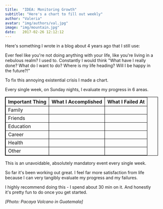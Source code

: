 ```yaml
---
title:  "IDEA: Monitoring Growth"
subtitle: "Here's a chart to fill out weekly"
author: "Valeria"
avatar: "img/authors/val.jpg"
image: "img/mountain.jpg"
date:   2017-02-26 12:12:12
---
```


Here's something I wrote in a blog about 4 years ago that I still use:

Ever feel like you're not doing anything with your life, like you're living in a nebulous realm?
I used to. Constantly I would think "What have I really done? What do I want to do? Where is my life heading? Will I be happy in the future?!" 

To fix this annoying existential crisis I made a chart.

Every single week, on Sunday nights, I evaluate my progress in 6 areas. 

<html>
<head>
<style>
table, th, td {
    border: 1px solid black;
}
</style>
</head>
<body>

<table style="width:100%">
  <tr>
    <th>Important Thing</th>
    <th>What I Accomplished</th> 
    <th>What I Failed At</th>
  </tr>
  <tr>
    <td>Family</td>
	<td> </td>
	<td> </td>
  </tr>
  <tr>
    <td>Friends</td>
	<td> </td>
	<td> </td>
  </tr>
  <tr>
    <td>Education</td>
	<td> </td>
	<td> </td>
  </tr>
  <tr>
    <td>Career</td>
	<td> </td>
	<td> </td>
  </tr>
  <tr>
    <td>Health</td>
	<td> </td>
	<td> </td>
  </tr>
  <tr>
    <td>Other</td>
	<td> </td>
	<td> </td>
  </tr>
</table>

</body>
</html>

This is an unavoidable, absolutely mandatory event every single week.

So far it's been working out great. I feel far more satisfaction from life because I can very tangibly evaluate my progress and my failures.

I highly recommend doing this - I spend about 30 min on it. And honestly it's pretty fun to do once you get started.

*[Photo: Pacaya Volcano in Guatemala]*
